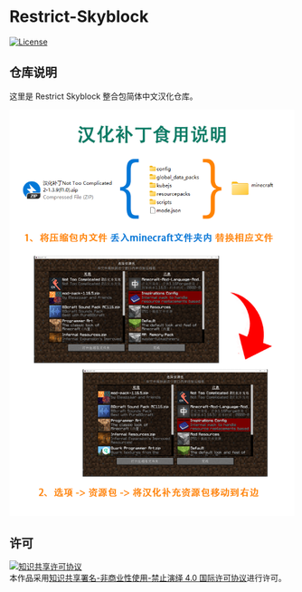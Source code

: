 <!-- markdownlint-disable MD033 -->
# Restrict-Skyblock

[![License](https://img.shields.io/badge/license-CC%20BY--NC--ND%204.0-blue)](https://gitee.com/ShaBaiTianCN/Greed-the-Resource-3-Factory/blob/master/LICENSE)

## 仓库说明

这里是 Restrict Skyblock 整合包简体中文汉化仓库。

![汉化补丁食用说明](汉化补丁食用说明.png)

## 许可

<a rel="license" href="http://creativecommons.org/licenses/by-nc-nd/4.0/"><img alt="知识共享许可协议" style="border-width:0" src="https://i.creativecommons.org/l/by-nc-nd/4.0/88x31.png" /></a><br />本作品采用<a rel="license" href="http://creativecommons.org/licenses/by-nc-nd/4.0/">知识共享署名-非商业性使用-禁止演绎 4.0 国际许可协议</a>进行许可。
